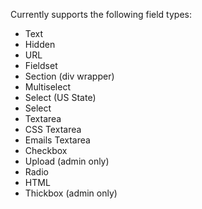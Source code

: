 Currently supports the following field types:

* Text
* Hidden
* URL
* Fieldset
* Section (div wrapper)
* Multiselect
* Select (US State)
* Select
* Textarea
* CSS Textarea
* Emails Textarea
* Checkbox
* Upload (admin only)
* Radio
* HTML
* Thickbox (admin only)